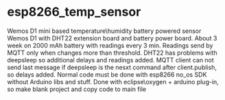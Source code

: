 # esp8266_temp_sensor
Wemos D1 mini based temperature\humidity battery powered sensor 
Wemos D1 with DHT22 extension board and battery power board. About 3 week on 2000 mAh battery with readings every 3 min.
Readings send by MQTT only when changes more than threshold.
DHT22 has problems with deepsleep so additional delays and readings added.
MQTT client can not send last message if deepsleep is the nesxt command after client.publish, so delays added.
Normal code must be done with esp8266 no_os SDK without Arduino libs and stuff.
Done with eclipse\oxygen + arduino plug-in, so make blank project and copy code to main file

